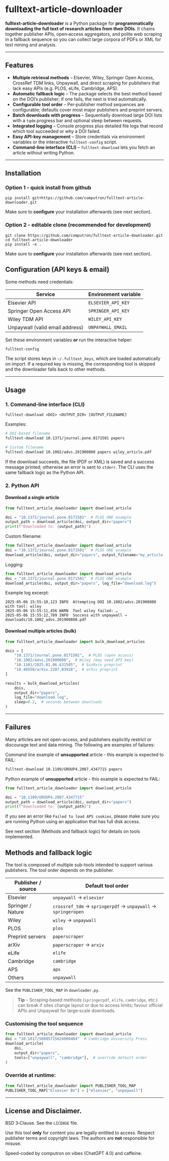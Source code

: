 # fulltext-article-downloader

**fulltext-article-downloader** is a Python package for **programmatically downloading the full text of research articles from their DOIs**. It chains together publisher APIs, open‑access aggregators, and polite web scraping in a fallback sequence so you can collect large corpora of PDFs or XML for text mining and analysis.

---

## Features

* **Multiple retrieval methods** – Elsevier, Wiley, Springer Open Access, CrossRef TDM links, Unpaywall, and direct scraping for publishers that lack easy APIs (e.g. PLOS, eLife, Cambridge, APS).
* **Automatic fallback logic** – The package selects the best method based on the DOI’s publisher; if one fails, the next is tried automatically.
* **Configurable tool order** – Per‑publisher method sequences are configurable; defaults cover most major publishers and preprint servers.
* **Batch downloads with progress** – Sequentially download large DOI lists with a `tqdm` progress bar and optional sleep between requests.
* **Integrated logging** – Console progress plus detailed file logs that record which tool succeeded or why a DOI failed.
* **Easy API‑key management** – Store credentials via environment variables or the interactive `fulltext-config` script.
* **Command‑line interface (CLI)** – `fulltext-download` lets you fetch an article without writing Python.

---

## Installation

### Option 1 - quick install from github

```
pip install git+https://github.com/computron/fulltext-article-downloader.git
```

Make sure to **configure** your installation afterwards (see next section).

### Option 2 - editable clone (recommended for development)

```
git clone https://github.com/computron/fulltext-article-downloader.git
cd fulltext-article-downloader
pip install -e .
```

Make sure to **configure** your installation afterwards (see next section).

## Configuration (API keys & email)

Some methods need credentials:

| Service                         | Environment variable |
| ------------------------------- | -------------------- |
| Elsevier API                    | `ELSEVIER_API_KEY`   |
| Springer Open Access API        | `SPRINGER_API_KEY`   |
| Wiley TDM API                   | `WILEY_API_KEY`      |
| Unpaywall (valid email address) | `UNPAYWALL_EMAIL`    |

Set these environment variables **or** run the interactive helper:

```bash
fulltext-config
```

The script stores keys in `~/.fulltext_keys`, which are loaded automatically on import. If a required key is missing, the corresponding tool is skipped and the downloader falls back to other methods.

---

## Usage

### 1. Command‑line interface (CLI)

```text
fulltext-download <DOI> <OUTPUT_DIR> [OUTPUT_FILENAME]
```

Examples:

```bash
# DOI‑based filename
fulltext-download 10.1371/journal.pone.0171501 papers

# Custom filename
fulltext-download 10.1002/advs.201900808 papers wiley_article.pdf
```

If the download succeeds, the file (PDF or XML) is saved and a success message printed; otherwise an error is sent to `stderr`. The CLI uses the same fallback logic as the Python API.

### 2. Python API

#### Download a single article

```python
from fulltext_article_downloader import download_article

doi = "10.1371/journal.pone.0171501"  # PLOS ONE example
output_path = download_article(doi, output_dir="papers")
print(f"Downloaded to: {output_path}")
```

Custom filename:

```python
from fulltext_article_downloader import download_article
doi = "10.1371/journal.pone.0171501"  # PLOS ONE example
download_article(doi, output_dir="papers", output_filename="my_article.pdf")
```

Logging:

```python
from fulltext_article_downloader import download_article
doi = "10.1371/journal.pone.0171501"  # PLOS ONE example
download_article(doi, output_dir="papers", log_file="download.log")
```

Example log excerpt:

```
2025‑05‑06 15:55:10,123 INFO  Attempting DOI 10.1002/advs.201900808 with tool: wiley
2025‑05‑06 15:55:11,456 WARN  Tool wiley failed: …
2025‑05‑06 15:55:12,789 INFO  Success with unpaywall → downloads/10.1002_advs.201900808.pdf
```
#### Download multiple articles (bulk)

```python
from fulltext_article_downloader import bulk_download_articles

dois = [
    "10.1371/journal.pone.0171501",  # PLOS (open access)
    "10.1002/advs.201900808",  # Wiley (may need API key)
    "10.1101/2025.01.06.631505",  # bioRxiv preprint
    "10.48550/arXiv.2207.03928",  # arXiv preprint
]

results = bulk_download_articles(
    dois,
    output_dir="papers",
    log_file="download.log",
    sleep=0.2,  # seconds between downloads
)
```

---

## Failures

Many articles are not open-access, and publishers explicitly restrict or discourage text and data mining. The following are examples of failures:

Command line example of **unsupported** article - this example is expected to FAIL:
```bash
fulltext-download 10.1109/GROUP4.2007.4347715 papers
```

Python example of **unsupported** article - this example is expected to FAIL:
```python
from fulltext_article_downloader import download_article

doi = "10.1109/GROUP4.2007.4347715"
output_path = download_article(doi, output_dir="papers")
print(f"Downloaded to: {output_path}")
```

If you see an error like ``Failed to load APS cookies``, please make sure you are running Python using an application that has full disk access.

See next section (Methods and fallback logic) for details on tools implemented.

## Methods and fallback logic

The tool is composed of multiple sub-tools intended to support various publishers. The tool order depends on the publisher.


| Publisher / source | Default tool order                                            |
| ------------------ | ------------------------------------------------------------- |
| Elsevier           | `unpaywall` → `elsevier`                                      |
| Springer / Nature  | `crossref_tdm` → `springerpdf` → `unpaywall` → `springeropen` |
| Wiley              | `wiley` → `unpaywall`                                         |
| PLOS               | `plos`                                                        |
| Preprint servers   | `paperscraper`                                                |
| arXiv              | `paperscraper` → `arxiv`
| eLife              | `elife`                                                       |
| Cambridge          | `cambridge`                                                   |
| APS                | `aps`                                                         |
| Others             | `unpaywall`                                                   |

See the ``PUBLISHER_TOOL_MAP`` in ``downloader.py``.

> **Tip** – Scraping‑based methods (`springerpdf`, `elife`, `cambridge`, etc.) can break if sites change layout or due to access limits; favour official APIs and Unpaywall for large‑scale downloads.

### Customising the tool sequence

```python
from fulltext_article_downloader import download_article
doi = "10.1017/S0885715624000484"  # Cambridge University Press
download_article(
    doi,
    output_dir="papers",
    tools=["unpaywall", "cambridge"],  # override default order
)
```

### Override at runtime:

```python
from fulltext_article_downloader import PUBLISHER_TOOL_MAP
PUBLISHER_TOOL_MAP["Elsevier BV"] = ["elsevier", "unpaywall"]
```

---

## License and Disclaimer.

BSD 3‑Clause. See the `LICENSE` file.

Use this tool **only** for content you are legally entitled to access. Respect publisher terms and copyright laws. The authors are **not** responsible for misuse.

Speed-coded by computron on vibes (ChatGPT 4.0) and caffeine.
